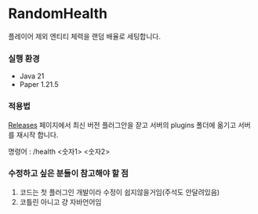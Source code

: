 # RandomHealth
플레이어 제외 엔티티 체력을 랜덤 배율로 세팅합니다.

### 실행 환경

* Java 21
* Paper 1.21.5

### 적용법

[Releases](https://github.com/1cowoo/HealthMultiplier/releases) 페이지에서 최신 버전 플러그안을 잗고 서버의 plugins 폴더에 옮기고 서버를 재시작 합니다.

명령어 : /health <숫자1> <숫자2>

### 수정하고 싶은 분들이 참고해야 할 점
1. 코드는 첫 플러그인 개발이라 수정이 쉽지않을거임(주석도 안달려있음)
2. 코틀린 아니고 걍 자바언어임

